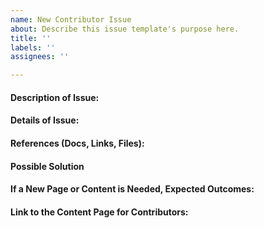 ```yaml
---
name: New Contributor Issue
about: Describe this issue template's purpose here.
title: ''
labels: ''
assignees: ''

---
```


#### Description of Issue: ####


#### Details of Issue: ####


#### References (Docs, Links, Files): ####


#### Possible Solution ####


#### If a New Page or Content is Needed, Expected Outcomes: ####


#### Link to the Content Page for Contributors: ####
